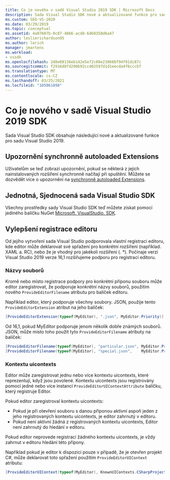 ```yaml
---
title: Co je nového v sadě Visual Studio 2019 SDK | Microsoft Docs
description: Sada Visual Studio SDK nové a aktualizované funkce pro sadu Visual Studio 2019, včetně vylepšení registrace editoru.
ms.custom: SEO-VS-2020
ms.date: 03/29/2019
ms.topic: conceptual
ms.assetid: 4a07607b-0c87-4866-acd8-6d68358d6a47
author: leslierichardson95
ms.author: lerich
manager: jmartens
ms.workload:
- vssdk
ms.openlocfilehash: 2d8e08136eb142e5e72c08e23860bf94f01dc87c
ms.sourcegitcommit: f2916d8fd296b92cc402597d1d1eecda4f6cccbf
ms.translationtype: MT
ms.contentlocale: cs-CZ
ms.lasthandoff: 03/25/2021
ms.locfileid: "105061898"
---
```

# <a name="whats-new-in-the-visual-studio-2019-sdk"></a>Co je nového v sadě Visual Studio 2019 SDK

Sada Visual Studio SDK obsahuje následující nové a aktualizované funkce pro sadu Visual Studio 2019.

## <a name="synchronously-autoloaded-extensions-warning"></a>Upozornění synchronně autoloaded Extensions

Uživatelům se teď zobrazí upozornění, pokud se některá z jejich nainstalovaných rozšíření synchronně načítají při spuštění. Můžete se dozvědět více o upozornění na [synchronně autoloaded Extensions](synchronously-autoloaded-extensions.md).

## <a name="single-unified-visual-studio-sdk"></a>Jednotná, Sjednocená sada Visual Studio SDK

Všechny prostředky sady Visual Studio SDK teď můžete získat pomocí jediného balíčku NuGet [Microsoft. VisualStudio. SDK](https://www.nuget.org/packages/microsoft.visualstudio.sdk).

## <a name="editor-registration-enhancements"></a>Vylepšení registrace editoru

Od jejího vytvoření sada Visual Studio podporovala vlastní registraci editoru, kde editor může deklarovat své spřažení pro konkrétní rozšíření (například. XAML a. RC), nebo že je vhodný pro jakékoli rozšíření (. *). Počínaje verzí Visual Studio 2019 verze 16,1 rozšiřujeme podporu pro registraci editoru.

### <a name="filenames"></a>Názvy souborů

Kromě nebo místo registrace podpory pro konkrétní příponu souboru může editor zaregistrovat, že podporuje konkrétní názvy souborů, použitím nového `ProvideEditorFilename` atributu pro balíček editoru.

Například editor, který podporuje všechny soubory. JSON, použije tento `ProvideEditorExtension` atribut na jeho balíček:

```cs
[ProvideEditorExtension(typeof(MyEditor), ".json", MyEditor.Priority)]
```

Od 16,1, pokud MyEditor podporuje jenom několik dobře známých souborů. JSON, může místo toho použít tyto `ProvideEditorFilename` atributy na balíček:

```cs
[ProvideEditorFilename(typeof(MyEditor), "particular.json", MyEditor.Priority)]
[ProvideEditorFilename(typeof(MyEditor), "special.json",    MyEditor.Priority)]
```

### <a name="uicontexts"></a>Kontextu uicontexts

Editor může zaregistrovat jednu nebo více kontextu uicontexts, které reprezentují, když jsou povolené. Kontextu uicontexts jsou registrovány pomocí jedné nebo více instancí `ProvideEditorUIContextAttribute` balíčku, který registruje Editor.

Pokud editor zaregistroval kontextu uicontexts:

- Pokud je při otevření souboru s danou příponou aktivní aspoň jeden z jeho registrovaných kontextu uicontexts, je editor zahrnutý v editoru.
- Pokud není aktivní žádná z registrovaných kontextu uicontexts, Editor není zahrnutý do hledání v editoru.

Pokud editor neprovede registraci žádného kontextu uicontexts, je vždy zahrnut v editoru hledání této přípony.

Například pokud je editor k dispozici pouze v případě, že je otevřen projekt C#, může deklarovat toto spřažení použitím `ProvideEditorUIContext` atributu:

```cs
[ProvideEditorUIContext(typeof(MyEditor), KnownUIContexts.CSharpProjectContext)]
```
